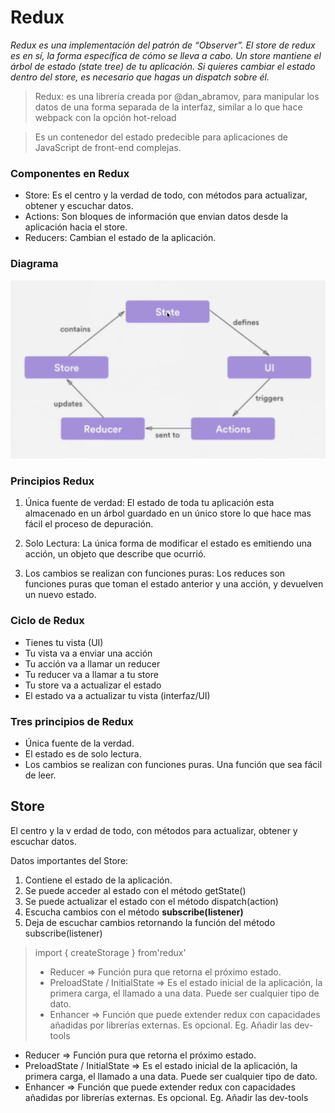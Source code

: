 # Redux

*Redux es una implementación del patrón de “Observer”. El store de redux es en sí, la forma específica de cómo se lleva a cabo. Un store mantiene el árbol de estado (state tree) de tu aplicación. Si quieres cambiar el estado dentro del store, es necesario que hagas un dispatch sobre él.*


>Redux: es una librería creada por @dan_abramov, para manipular los datos de una forma separada de la interfaz, similar a lo que hace webpack con la opción hot-reload

>Es un contenedor del estado predecible para aplicaciones de JavaScript de front-end complejas.


### Componentes en Redux

* Store: Es el centro y la verdad de todo, con métodos para actualizar, obtener y escuchar datos.
* Actions: Son bloques de información que envian datos desde la aplicación hacia el store.
* Reducers: Cambian el estado de la aplicación.

### Diagrama

![Diagrama de Redux](./redux-diagram.png "Diagrama de Redux")

### Principios Redux

1. Única fuente de verdad:
El estado de toda tu aplicación esta almacenado en un árbol guardado en un único store lo que hace mas fácil el proceso de depuración.

2. Solo Lectura:
La única forma de modificar el estado es emitiendo una acción, un objeto que describe que ocurrió.

3. Los cambios se realizan con funciones puras:
Los reduces son funciones puras que toman el estado anterior y una acción, y devuelven un nuevo estado.

### Ciclo de Redux

* Tienes tu vista (UI)
* Tu vista va a enviar una acción
* Tu acción va a llamar un reducer
* Tu reducer va a llamar a tu store
* Tu store va a actualizar el estado
* El estado va a actualizar tu vista (interfaz/UI)


### Tres principios de Redux

* Única fuente de la verdad.
* El estado es de solo lectura.
* Los cambios se realizan con funciones puras. Una función que sea fácil de leer.

## Store
El centro y la v erdad de todo, con métodos para actualizar, obtener y escuchar datos.

Datos importantes del Store:

1. Contiene el estado de la aplicación.
2. Se puede acceder al estado con el método getState()
3. Se puede actualizar el estado con el método dispatch(action)
4. Escucha cambios con el método **subscribe(listener)**
5. Deja de escuchar cambios retornando la función del método subscribe(listener)


>import { createStorage } from'redux'
> * Reducer => Función pura que retorna el próximo estado.
> * PreloadState / InitialState => Es el estado inicial de la aplicación, la primera carga, el llamado a una data. Puede ser cualquier tipo de dato.
> * Enhancer => Función que puede extender redux con capacidades añadidas por librerías externas. Es opcional. Eg. Añadir las dev-tools

* Reducer => Función pura que retorna el próximo estado.
* PreloadState / InitialState => Es el estado inicial de la aplicación, la primera carga, el llamado a una data. Puede ser cualquier tipo de dato.
* Enhancer => Función que puede extender redux con capacidades añadidas por librerías externas. Es opcional. Eg. Añadir las dev-tools